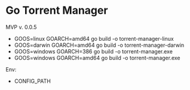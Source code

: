 # Go Torrent Manager
MVP v. 0.0.5
- GOOS=linux GOARCH=amd64 go build -o torrent-manager-linux
- GOOS=darwin GOARCH=amd64 go build -o torrent-manager-darwin
- GOOS=windows GOARCH=386 go build -o torrent-manager.exe
- GOOS=windows GOARCH=amd64 go build -o torrent-manager.exe

Env:
- CONFIG_PATH